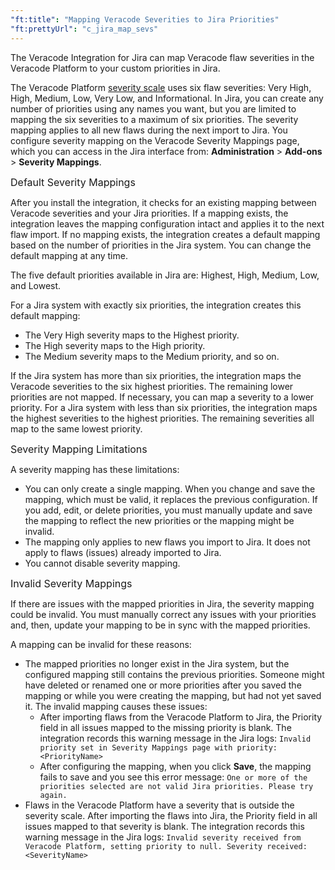 ```yaml
---
"ft:title": "Mapping Veracode Severities to Jira Priorities"
"ft:prettyUrl": "c_jira_map_sevs"
---
```

The Veracode Integration for Jira can map Veracode flaw severities in the Veracode Platform to your custom priorities in Jira.

The Veracode Platform [severity scale](https://docs.veracode.com/r/review_severity_exploitability) uses six flaw severities: Very High, High, Medium, Low, Very Low, and Informational. In Jira, you can create any number of priorities using any names you want, but you are limited to mapping the six severities to a maximum of six priorities. The severity mapping applies to all new flaws during the next import to Jira. You configure severity mapping on the Veracode Severity Mappings page, which you can access in the Jira interface from: **Administration** > **Add-ons** > **Severity Mappings**.

<p><span style="font-size: medium;">Default Severity Mappings</span></p>

After you install the integration, it checks for an existing mapping between Veracode severities and your Jira priorities. If a mapping exists, the integration leaves the mapping configuration intact and applies it to the next flaw import. If no mapping exists, the integration creates a default mapping based on the number of priorities in the Jira system. You can change the default mapping at any time.

The five default priorities available in Jira are: Highest, High, Medium, Low, and Lowest.

For a Jira system with exactly six priorities, the integration creates this default mapping:

-   The Very High severity maps to the Highest priority.
-   The High severity maps to the High priority.
-   The Medium severity maps to the Medium priority, and so on.

If the Jira system has more than six priorities, the integration maps the Veracode severities to the six highest priorities. The remaining lower priorities are not mapped. If necessary, you can map a severity to a lower priority. For a Jira system with less than six priorities, the integration maps the highest severities to the highest priorities. The remaining severities all map to the same lowest priority.

<p><span style="font-size: medium;">Severity Mapping Limitations</span></p>

A severity mapping has these limitations:

-   You can only create a single mapping. When you change and save the mapping, which must be valid, it replaces the previous configuration. If you add, edit, or delete priorities, you must manually update and save the mapping to reflect the new priorities or the mapping might be invalid.
-   The mapping only applies to new flaws you import to Jira. It does not apply to flaws (issues) already imported to Jira.
-   You cannot disable severity mapping.

<p><span style="font-size: medium;">Invalid Severity Mappings</span></p>

If there are issues with the mapped priorities in Jira, the severity mapping could be invalid. You must manually correct any issues with your priorities and, then, update your mapping to be in sync with the mapped priorities.

A mapping can be invalid for these reasons:

-   The mapped priorities no longer exist in the Jira system, but the configured mapping still contains the previous priorities. Someone might have deleted or renamed one or more priorities after you saved the mapping or while you were creating the mapping, but had not yet saved it. The invalid mapping causes these issues:
    -   After importing flaws from the Veracode Platform to Jira, the Priority field in all issues mapped to the missing priority is blank. The integration records this warning message in the Jira logs: `Invalid priority set in Severity Mappings page with priority: <PriorityName>`
    -   After configuring the mapping, when you click **Save**, the mapping fails to save and you see this error message: `One or more of the priorities selected are not valid Jira priorities. Please try again.`
-   Flaws in the Veracode Platform have a severity that is outside the severity scale. After importing the flaws into Jira, the Priority field in all issues mapped to that severity is blank. The integration records this warning message in the Jira logs: `Invalid severity received from Veracode Platform, setting priority to null. Severity received: <SeverityName>`

